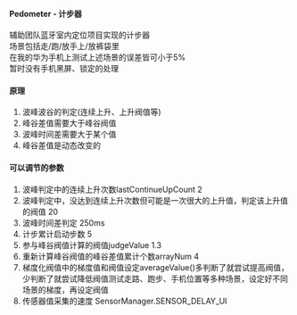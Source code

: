 #### Pedometer - 计步器
辅助团队蓝牙室内定位项目实现的计步器  
场景包括走/跑/放手上/放裤袋里  
在我的华为手机上测试上述场景的误差皆可小于5%  
暂时没有手机黑屏、锁定的处理  

#### 原理
1. 波峰波谷的判定(连续上升、上升阀值等)
2. 峰谷差值需要大于峰谷阀值
3. 波峰时间差需要大于某个值
4. 峰谷差值是动态改变的

#### 可以调节的参数
1. 波峰判定中的连续上升次数lastContinueUpCount  2
2. 波峰判定中，没达到连续上升次数但可能是一次很大的上升值，判定该上升值的阀值  20
3. 波峰时间差判定  250ms
4. 计步累计启动步数  5
5. 参与峰谷阀值计算的阀值judgeValue  1.3
6. 重新计算峰谷阀值的峰谷差值累计个数arrayNum  4
7. 梯度化阀值中的梯度值和阀值设定averageValue()多判断了就尝试提高阀值，少判断了就尝试降低阀值测试走路、跑步、手机位置等多种场景，设定好不同场景的梯度，再设定阀值
8. 传感器值采集的速度  SensorManager.SENSOR_DELAY_UI
